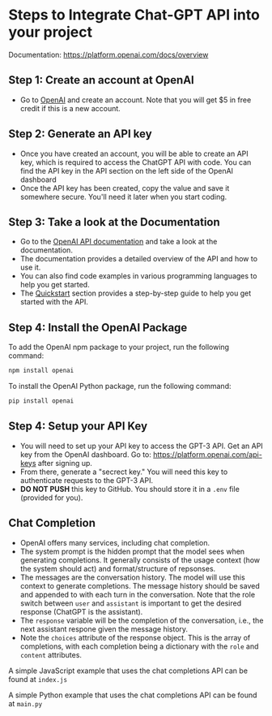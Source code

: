 # Steps to Integrate Chat-GPT API into your project

Documentation: https://platform.openai.com/docs/overview




## Step 1: Create an account at OpenAI

- Go to [OpenAI](https://openai.com) and create an account. Note that you will get $5 in free credit if this is a new account.

## Step 2: Generate an API key
- Once you have created an account, you will be able to create an API key, which is required to access the ChatGPT API with code. You can find the API key in the API section on the left side of the OpenAI dashboard
- Once the API key has been created, copy the value and save it somewhere secure. You'll need it later when you start coding.

## Step 3: Take a look at the Documentation

- Go to the [OpenAI API documentation](https://platform.openai.com/docs/overview) and take a look at the documentation.
- The documentation provides a detailed overview of the API and how to use it.
- You can also find code examples in various programming languages to help you get started.
- The [Quickstart](https://platform.openai.com/docs/quickstart) section provides a step-by-step guide to help you get started with the API.

## Step 4: Install the OpenAI Package
To add the OpenAI npm package to your project, run the following command:
```bash
npm install openai
```

To install the OpenAI Python package, run the following command:
```bash
pip install openai
```

## Step 4: Setup your API Key
- You will need to set up your API key to access the GPT-3 API. Get an API key from the OpenAI dashboard. Go to: https://platform.openai.com/api-keys after signing up.
- From there, generate a "secrect key." You will need this key to authenticate requests to the GPT-3 API.
- **DO NOT PUSH** this key to GitHub. You should store it in a `.env` file (provided for you).

## Chat Completion
- OpenAI offers many services, including chat completion.
- The system prompt is the hidden prompt that the model sees when generating completions. It generally consists of the usage context (how the system should act) and format/structure of repsonses.
- The messages are the conversation history. The model will use this context to generate completions. The message history should be saved and appended to with each turn in the conversation. Note that the role switch between `user` and `assistant` is important to get the desired response (ChatGPT is the assistant).
- The `response` variable will be the completion of the conversation, i.e., the next assistant respone given the message history.
- Note the `choices` attribute of the response object. This is the array of completions, with each completion being a dictionary with the `role` and `content` attributes.

A simple JavaScript example that uses the chat completions API can be found at `index.js`

A simple Python example that uses the chat completions API can be found at `main.py`